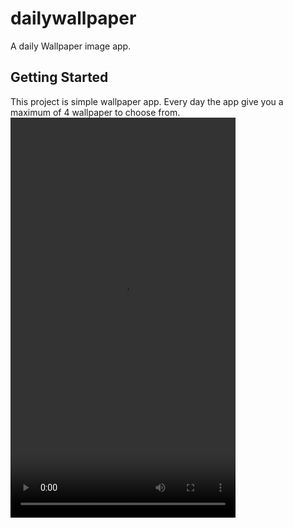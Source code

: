 # dailywallpaper

A daily Wallpaper image app.

## Getting Started

This project is simple wallpaper app. Every day the app give you a maximum of 4 wallpaper to choose from. 
<video src="example.mp4" width="360" height="640" controls preload></video>
